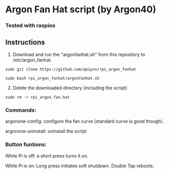 # Argon Fan Hat script (by Argon40)
### Tested with raspios

## Instructions

1. Download and run the "argonfanhat.sh" from this repository to /etc/argon_fanhat.
```
sudo git clone https://github.com/qeiynn/rpi_argon_fanhat
```
```
sudo bash rpi_argon_fanhat/argonfanhat.sh
```

2. Delete the downloaded directory (including the script)
```
sudo rm -r rpi_argon.fan.hat
```

### Commands:

argonone-config: configure tha fan curve (standard curve is good though).

argonone-uninstall: uninstall the script

### Button funtions:

While Pi is off: a short press turns it on.

While Pi is on: Long press initiates soft shutdown. Double Tap reboots.

